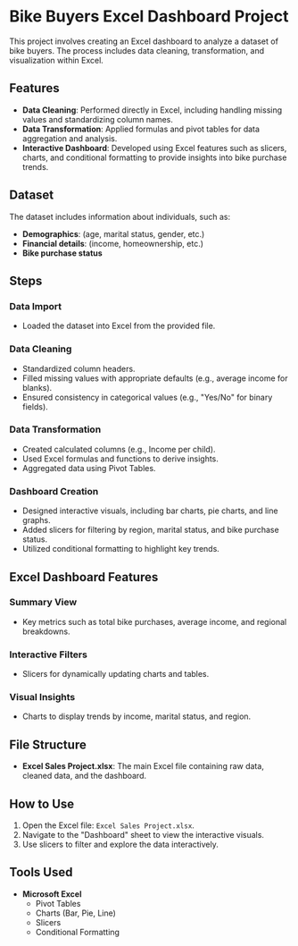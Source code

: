 # Bike Buyers Excel Dashboard Project

This project involves creating an Excel dashboard to analyze a dataset of bike buyers. The process includes data cleaning, transformation, and visualization within Excel.

## Features

- **Data Cleaning**: Performed directly in Excel, including handling missing values and standardizing column names.
- **Data Transformation**: Applied formulas and pivot tables for data aggregation and analysis.
- **Interactive Dashboard**: Developed using Excel features such as slicers, charts, and conditional formatting to provide insights into bike purchase trends.

## Dataset

The dataset includes information about individuals, such as:
- **Demographics**: (age, marital status, gender, etc.)
- **Financial details**: (income, homeownership, etc.)
- **Bike purchase status**

## Steps

### Data Import
- Loaded the dataset into Excel from the provided file.

### Data Cleaning
- Standardized column headers.
- Filled missing values with appropriate defaults (e.g., average income for blanks).
- Ensured consistency in categorical values (e.g., "Yes/No" for binary fields).

### Data Transformation
- Created calculated columns (e.g., Income per child).
- Used Excel formulas and functions to derive insights.
- Aggregated data using Pivot Tables.

### Dashboard Creation
- Designed interactive visuals, including bar charts, pie charts, and line graphs.
- Added slicers for filtering by region, marital status, and bike purchase status.
- Utilized conditional formatting to highlight key trends.

## Excel Dashboard Features

### Summary View
- Key metrics such as total bike purchases, average income, and regional breakdowns.

### Interactive Filters
- Slicers for dynamically updating charts and tables.

### Visual Insights
- Charts to display trends by income, marital status, and region.

## File Structure

- **Excel Sales Project.xlsx**: The main Excel file containing raw data, cleaned data, and the dashboard.

## How to Use

1. Open the Excel file: `Excel Sales Project.xlsx`.
2. Navigate to the "Dashboard" sheet to view the interactive visuals.
3. Use slicers to filter and explore the data interactively.

## Tools Used

- **Microsoft Excel**
  - Pivot Tables
  - Charts (Bar, Pie, Line)
  - Slicers
  - Conditional Formatting


